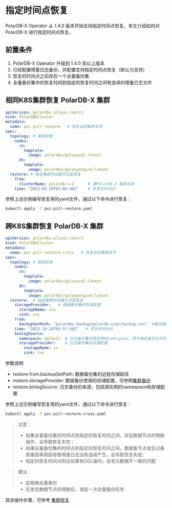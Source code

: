 指定时间点恢复
======

PolarDB-X Operator 从 1.4.0 版本开始支持指定时间点恢复。本文介绍如何对 PolarDB-X 进行指定时间点恢复。

## 前置条件

1. PolarDB-X Operator 升级到 1.4.0 及以上版本
2. 已经配置增量日志备份，并配置支持指定时间点恢复（默认为支持）
3. 恢复的时间点之前存在一个全量备份集
4. 全量备份集中的恢复时间到指定的恢复时间之间有连续的增量日志文件

## 相同K8S集群恢复 PolarDB-X 集群

```yaml
apiVersion: polardbx.aliyun.com/v1
kind: PolarDBXCluster
metadata:
  name: pxc-pitr-restore   # 恢复出的集群名字
spec:
  topology: # 集群规格
    nodes:
      cn:
        template:
          image: polardbx/galaxysql:latest
      dn:
        template:
          image: polardbx/galaxyengine:latest
  restore: # 指定集群的创建方式是恢复
    from:
      clusterName: polardb-x-2      # 源PolarDB-X 集群名称
    time: "2023-03-20T02:06:46Z"    # 恢复的时间点
```

参照上述示例编写恢复用的yaml文件，通过以下命令进行恢复：

```bash
kubectl apply -f pxc-pitr-restore.yaml
```

## 跨K8S集群恢复 PolarDB-X 集群
```yaml
apiVersion: polardbx.aliyun.com/v1
kind: PolarDBXCluster
metadata:
  name: pxc-pitr-restore-cross   # 恢复出的集群名字
spec:
  topology: # 集群规格
    nodes:
      cn:
        template:
          image: polardbx/galaxysql:latest
      dn:
        template:
          image: polardbx/galaxyengine:latest 
  restore:  # 指定集群的创建方式是恢复
    storageProvider:   # 数据备份集的存储配置
      storageName: xxx 
      sink: xxx
    from:
      backupSetPath: "polardbx-backup/polardb-x/pxcbackup-xxx"  #备份集的远程存储路径
    time: "2023-10-20T05:57:56Z"   # 恢复的时间点
    binlogSource:
      namespace: default  # 日志备份集的源实例的namespace，用于确定备份文件的路径
      storageProvider:    # 日志备份集的存储配置
        storageName: xx
        sink: xxx
```
参数说明
* restore.from.backupSetPath: 数据备份集的远程存储路径
* restore.storageProvider: 数据备份使用的存储配置，可参照[集群备份](./2-cluster-backup.md)
* restore.binlogSource: 日志备份的来源，包括源实例的namespace和存储配置

参照上述示例编写恢复用的yaml文件，通过以下命令进行恢复：

```bash
kubectl apply -f pxc-pitr-restore-cross.yaml
```

> 注意：
> * 如果全量备份集的时间点到指定的恢复时间之间，存在数据节点的增删操作，会导致恢复失败；
> * 如果全量备份集的时间点到指定的恢复时间之间，数据备节点发生过备库重搭等原因导致增量日志没有连续产生，会导致恢复失败;
> * 指定的恢复时间点附近如果有DDL操作，会有元数据不一致的问题

> 建议：
> * 定期做全量备份
> * 在发生数据节点的增删后，发起一次全量备份任务

其余操作步骤，可参考 [集群恢复](./3-cluster-restore.md)


